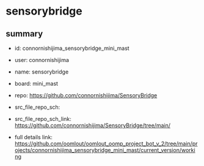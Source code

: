 # sensorybridge
 
## summary 
* id: connornishijima_sensorybridge_mini_mast
* user: connornishijima
* name: sensorybridge
* board: mini_mast
* repo: https://github.com/connornishijima/SensoryBridge



* src_file_repo_sch: 
* src_file_repo_sch_link: https://github.com/connornishijima/SensoryBridge/tree/main/
* full details link: https://github.com/oomlout/oomlout_oomp_project_bot_v_2/tree/main/projects/connornishijima_sensorybridge_mini_mast/current_version/working  







